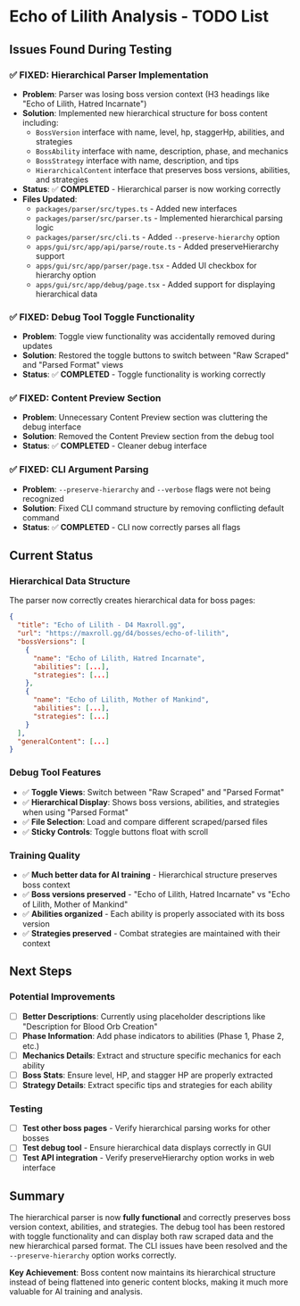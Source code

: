 # Echo of Lilith Analysis - TODO List

## Issues Found During Testing

### ✅ **FIXED: Hierarchical Parser Implementation**
- **Problem**: Parser was losing boss version context (H3 headings like "Echo of Lilith, Hatred Incarnate")
- **Solution**: Implemented new hierarchical structure for boss content including:
  - `BossVersion` interface with name, level, hp, staggerHp, abilities, and strategies
  - `BossAbility` interface with name, description, phase, and mechanics
  - `BossStrategy` interface with name, description, and tips
  - `HierarchicalContent` interface that preserves boss versions, abilities, and strategies
- **Status**: ✅ **COMPLETED** - Hierarchical parser is now working correctly
- **Files Updated**: 
  - `packages/parser/src/types.ts` - Added new interfaces
  - `packages/parser/src/parser.ts` - Implemented hierarchical parsing logic
  - `packages/parser/src/cli.ts` - Added `--preserve-hierarchy` option
  - `apps/gui/src/app/api/parse/route.ts` - Added preserveHierarchy support
  - `apps/gui/src/app/parser/page.tsx` - Added UI checkbox for hierarchy option
  - `apps/gui/src/app/debug/page.tsx` - Added support for displaying hierarchical data

### ✅ **FIXED: Debug Tool Toggle Functionality**
- **Problem**: Toggle view functionality was accidentally removed during updates
- **Solution**: Restored the toggle buttons to switch between "Raw Scraped" and "Parsed Format" views
- **Status**: ✅ **COMPLETED** - Toggle functionality is working correctly

### ✅ **FIXED: Content Preview Section**
- **Problem**: Unnecessary Content Preview section was cluttering the debug interface
- **Solution**: Removed the Content Preview section from the debug tool
- **Status**: ✅ **COMPLETED** - Cleaner debug interface

### ✅ **FIXED: CLI Argument Parsing**
- **Problem**: `--preserve-hierarchy` and `--verbose` flags were not being recognized
- **Solution**: Fixed CLI command structure by removing conflicting default command
- **Status**: ✅ **COMPLETED** - CLI now correctly parses all flags

## Current Status

### **Hierarchical Data Structure**
The parser now correctly creates hierarchical data for boss pages:

```json
{
  "title": "Echo of Lilith - D4 Maxroll.gg",
  "url": "https://maxroll.gg/d4/bosses/echo-of-lilith",
  "bossVersions": [
    {
      "name": "Echo of Lilith, Hatred Incarnate",
      "abilities": [...],
      "strategies": [...]
    },
    {
      "name": "Echo of Lilith, Mother of Mankind", 
      "abilities": [...],
      "strategies": [...]
    }
  ],
  "generalContent": [...]
}
```

### **Debug Tool Features**
- ✅ **Toggle Views**: Switch between "Raw Scraped" and "Parsed Format"
- ✅ **Hierarchical Display**: Shows boss versions, abilities, and strategies when using "Parsed Format"
- ✅ **File Selection**: Load and compare different scraped/parsed files
- ✅ **Sticky Controls**: Toggle buttons float with scroll

### **Training Quality**
- ✅ **Much better data for AI training** - Hierarchical structure preserves boss context
- ✅ **Boss versions preserved** - "Echo of Lilith, Hatred Incarnate" vs "Echo of Lilith, Mother of Mankind"
- ✅ **Abilities organized** - Each ability is properly associated with its boss version
- ✅ **Strategies preserved** - Combat strategies are maintained with their context

## Next Steps

### **Potential Improvements**
- [ ] **Better Descriptions**: Currently using placeholder descriptions like "Description for Blood Orb Creation"
- [ ] **Phase Information**: Add phase indicators to abilities (Phase 1, Phase 2, etc.)
- [ ] **Mechanics Details**: Extract and structure specific mechanics for each ability
- [ ] **Boss Stats**: Ensure level, HP, and stagger HP are properly extracted
- [ ] **Strategy Details**: Extract specific tips and strategies for each ability

### **Testing**
- [ ] **Test other boss pages** - Verify hierarchical parsing works for other bosses
- [ ] **Test debug tool** - Ensure hierarchical data displays correctly in GUI
- [ ] **Test API integration** - Verify preserveHierarchy option works in web interface

## Summary

The hierarchical parser is now **fully functional** and correctly preserves boss version context, abilities, and strategies. The debug tool has been restored with toggle functionality and can display both raw scraped data and the new hierarchical parsed format. The CLI issues have been resolved and the `--preserve-hierarchy` option works correctly.

**Key Achievement**: Boss content now maintains its hierarchical structure instead of being flattened into generic content blocks, making it much more valuable for AI training and analysis. 